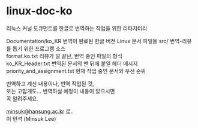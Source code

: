 linux-doc-ko
============

리눅스 커널 도큐먼트를 한글로 번역하는 작업을 위한 리파지터리

Documentation/ko_KR 번역이 완료된 한글 버전 Linux 문서 파일들
src/                번역-리뷰를 돕기 위한 프로그램 소스<br> 
format.ko.txt       리뷰가 덜 끝난, 번역 중인 파일의 형식<br>
ko_KR_Header.txt    번역된 문서의 맨 뒤에 붙일 헤더 메시지<br>
priority_and_assignment.txt    현재 작업 중인 문서와 우선 순위<br>

번역하고 계신 내용이나, 번역 작업된 것,<br>
또는 고맙게도... 번역하실 예정이 내용이 있으시면<br>
꼭 알려주세요.<br>

minsuk@hansung.ac.kr 로.. <br>
이 민석 (Minsuk Lee)

